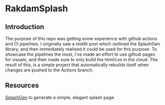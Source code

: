 # RakdamSplash
## Introduction
The purpose of this repo was getting some experience with github actions and CI pipelines. 
I originally saw a reddit post which outlined the SplashGen library, and then immediately realised it could be used for this purpose.
To showcase the pipelines the most, I've made an effort to use github pages for visuals, and then made sure to only build the html/css in the cloud.
The result of this, is a simple project that automatically rebuilds itself when changes are pushed to the Actions branch.

## Resources
[SplashGen](https://github.com/true3dco/splashgen) to generate a simple, elegant splash page.
